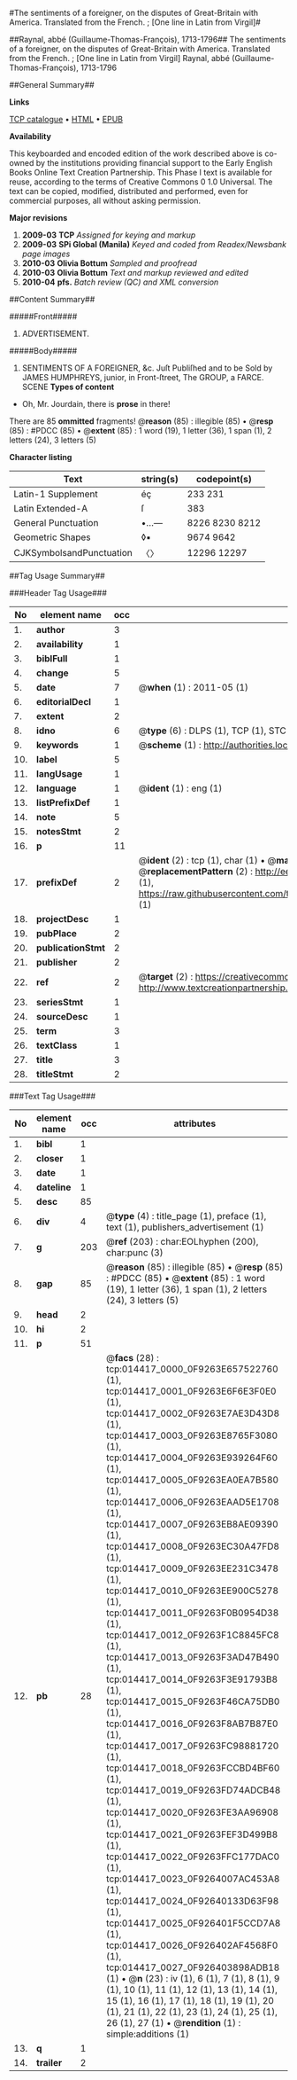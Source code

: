 #The sentiments of a foreigner, on the disputes of Great-Britain with America. Translated from the French. ; [One line in Latin from Virgil]#

##Raynal, abbé (Guillaume-Thomas-François), 1713-1796##
The sentiments of a foreigner, on the disputes of Great-Britain with America. Translated from the French. ; [One line in Latin from Virgil]
Raynal, abbé (Guillaume-Thomas-François), 1713-1796

##General Summary##

**Links**

[TCP catalogue](http://www.ota.ox.ac.uk/tcp/)  • 
[HTML](http://tei.it.ox.ac.uk/tcp/Texts-HTML/free/N11/N11399.html)  • 
[EPUB](http://tei.it.ox.ac.uk/tcp/Texts-EPUB/free/N11/N11399.epub)

**Availability**

This keyboarded and encoded edition of the
	       work described above is co-owned by the institutions
	       providing financial support to the Early English Books
	       Online Text Creation Partnership. This Phase I text is
	       available for reuse, according to the terms of Creative
	       Commons 0 1.0 Universal. The text can be copied,
	       modified, distributed and performed, even for
	       commercial purposes, all without asking permission.

**Major revisions**

1. __2009-03__ __TCP__ *Assigned for keying and markup*
1. __2009-03__ __SPi Global (Manila)__ *Keyed and coded from Readex/Newsbank page images*
1. __2010-03__ __Olivia Bottum__ *Sampled and proofread*
1. __2010-03__ __Olivia Bottum__ *Text and markup reviewed and edited*
1. __2010-04__ __pfs.__ *Batch review (QC) and XML conversion*

##Content Summary##

#####Front#####

1. ADVERTISEMENT.

#####Body#####

1. SENTIMENTS OF A FOREIGNER, &c.
Juſt Publiſhed and to be Sold by JAMES HUMPHREYS, junior, in Front-ſtreet, The GROUP, a FARCE. SCENE
**Types of content**

  * Oh, Mr. Jourdain, there is **prose** in there!

There are 85 **ommitted** fragments! 
 @__reason__ (85) : illegible (85)  •  @__resp__ (85) : #PDCC (85)  •  @__extent__ (85) : 1 word (19), 1 letter (36), 1 span (1), 2 letters (24), 3 letters (5)

**Character listing**


|Text|string(s)|codepoint(s)|
|---|---|---|
|Latin-1 Supplement|éç|233 231|
|Latin Extended-A|ſ|383|
|General Punctuation|•…—|8226 8230 8212|
|Geometric Shapes|◊▪|9674 9642|
|CJKSymbolsandPunctuation|〈〉|12296 12297|

##Tag Usage Summary##

###Header Tag Usage###

|No|element name|occ|attributes|
|---|---|---|---|
|1.|__author__|3||
|2.|__availability__|1||
|3.|__biblFull__|1||
|4.|__change__|5||
|5.|__date__|7| @__when__ (1) : 2011-05 (1)|
|6.|__editorialDecl__|1||
|7.|__extent__|2||
|8.|__idno__|6| @__type__ (6) : DLPS (1), TCP (1), STC (1), NOTIS (1), IMAGE-SET (1), EVANS-CITATION (1)|
|9.|__keywords__|1| @__scheme__ (1) : http://authorities.loc.gov/ (1)|
|10.|__label__|5||
|11.|__langUsage__|1||
|12.|__language__|1| @__ident__ (1) : eng (1)|
|13.|__listPrefixDef__|1||
|14.|__note__|5||
|15.|__notesStmt__|2||
|16.|__p__|11||
|17.|__prefixDef__|2| @__ident__ (2) : tcp (1), char (1)  •  @__matchPattern__ (2) : ([0-9\-]+):([0-9IVX]+) (1), (.+) (1)  •  @__replacementPattern__ (2) : http://eebo.chadwyck.com/downloadtiff?vid=$1&page=$2 (1), https://raw.githubusercontent.com/textcreationpartnership/Texts/master/tcpchars.xml#$1 (1)|
|18.|__projectDesc__|1||
|19.|__pubPlace__|2||
|20.|__publicationStmt__|2||
|21.|__publisher__|2||
|22.|__ref__|2| @__target__ (2) : https://creativecommons.org/publicdomain/zero/1.0/ (1), http://www.textcreationpartnership.org/docs/. (1)|
|23.|__seriesStmt__|1||
|24.|__sourceDesc__|1||
|25.|__term__|3||
|26.|__textClass__|1||
|27.|__title__|3||
|28.|__titleStmt__|2||


###Text Tag Usage###

|No|element name|occ|attributes|
|---|---|---|---|
|1.|__bibl__|1||
|2.|__closer__|1||
|3.|__date__|1||
|4.|__dateline__|1||
|5.|__desc__|85||
|6.|__div__|4| @__type__ (4) : title_page (1), preface (1), text (1), publishers_advertisement (1)|
|7.|__g__|203| @__ref__ (203) : char:EOLhyphen (200), char:punc (3)|
|8.|__gap__|85| @__reason__ (85) : illegible (85)  •  @__resp__ (85) : #PDCC (85)  •  @__extent__ (85) : 1 word (19), 1 letter (36), 1 span (1), 2 letters (24), 3 letters (5)|
|9.|__head__|2||
|10.|__hi__|2||
|11.|__p__|51||
|12.|__pb__|28| @__facs__ (28) : tcp:014417_0000_0F9263E657522760 (1), tcp:014417_0001_0F9263E6F6E3F0E0 (1), tcp:014417_0002_0F9263E7AE3D43D8 (1), tcp:014417_0003_0F9263E8765F3080 (1), tcp:014417_0004_0F9263E939264F60 (1), tcp:014417_0005_0F9263EA0EA7B580 (1), tcp:014417_0006_0F9263EAAD5E1708 (1), tcp:014417_0007_0F9263EB8AE09390 (1), tcp:014417_0008_0F9263EC30A47FD8 (1), tcp:014417_0009_0F9263EE231C3478 (1), tcp:014417_0010_0F9263EE900C5278 (1), tcp:014417_0011_0F9263F0B0954D38 (1), tcp:014417_0012_0F9263F1C8845FC8 (1), tcp:014417_0013_0F9263F3AD47B490 (1), tcp:014417_0014_0F9263F3E91793B8 (1), tcp:014417_0015_0F9263F46CA75DB0 (1), tcp:014417_0016_0F9263F8AB7B87E0 (1), tcp:014417_0017_0F9263FC98881720 (1), tcp:014417_0018_0F9263FCCBD4BF60 (1), tcp:014417_0019_0F9263FD74ADCB48 (1), tcp:014417_0020_0F9263FE3AA96908 (1), tcp:014417_0021_0F9263FEF3D499B8 (1), tcp:014417_0022_0F9263FFC177DAC0 (1), tcp:014417_0023_0F9264007AC453A8 (1), tcp:014417_0024_0F92640133D63F98 (1), tcp:014417_0025_0F926401F5CCD7A8 (1), tcp:014417_0026_0F926402AF4568F0 (1), tcp:014417_0027_0F926403898ADB18 (1)  •  @__n__ (23) : iv (1), 6 (1), 7 (1), 8 (1), 9 (1), 10 (1), 11 (1), 12 (1), 13 (1), 14 (1), 15 (1), 16 (1), 17 (1), 18 (1), 19 (1), 20 (1), 21 (1), 22 (1), 23 (1), 24 (1), 25 (1), 26 (1), 27 (1)  •  @__rendition__ (1) : simple:additions (1)|
|13.|__q__|1||
|14.|__trailer__|2||
